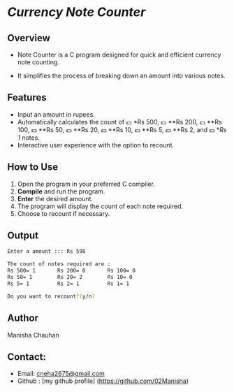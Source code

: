  
#  *Currency Note Counter* 

## Overview

* Note Counter is a  C program designed for quick and efficient currency note counting.

* It simplifies the process of breaking down an amount into various notes.

## Features

- Input an amount in rupees.
- Automatically calculates the count of 💵 *Rs 500, 💵 **Rs 200, 💵 **Rs 100, 💵 **Rs 50, 💵 **Rs 20, 💵 **Rs 10, 💵 **Rs 5, 💵 **Rs 2, and 💵 **Rs 1* notes.
- Interactive user experience with the option to recount.

## How to Use

1. Open the program in your preferred C compiler.
2. **Compile** and run the program.
3. **Enter** the desired amount.
4. The program will display the count of each note required.
5. Choose to recount if necessary.

## Output
```bash
Enter a amount ::: Rs 598

The count of notes required are :
Rs 500= 1       Rs 200= 0       Rs 100= 0
Rs 50= 1        Rs 20= 2        Rs 10= 0
Rs 5= 1         Rs 2= 1         Rs 1= 1

Do you want to recount?(y/n)
```


## Author
Manisha Chauhan

## Contact:
- Email: cneha2675@gmail.com
- Github : [my github profile] (https://github.com/02Manisha)
